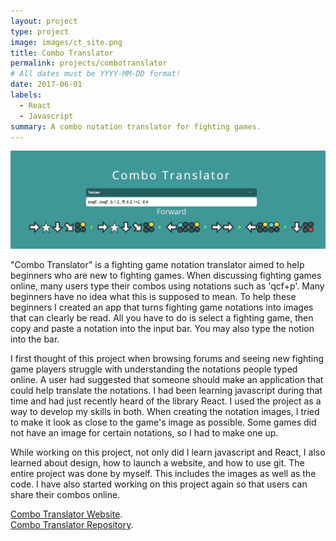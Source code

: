 ```yaml
---
layout: project
type: project
image: images/ct_site.png
title: Combo Translator
permalink: projects/combotranslator
# All dates must be YYYY-MM-DD format!
date: 2017-06-01
labels:
  - React
  - Javascript
summary: A combo notation translator for fighting games.
---
```


<div class="ui image">
  <img class="ui image" src="../images/ct_tekken.png">
</div>

"Combo Translator" is a fighting game notation translator aimed to help beginners who are new to fighting games.  When discussing fighting games online, many users type their combos using notations such as 'qcf+p'.  Many beginners have no idea what this is supposed to mean.  To help these beginners I created an app that turns fighting game notations into images that can clearly be read.  All you have to do is select a fighting game, then copy and paste a notation into the input bar.  You may also type the notion into the bar.

I first thought of this project when browsing forums and seeing new fighting game players struggle with understanding the notations people typed online.  A user had suggested that someone should make an application that could help translate the notations.  I had been learning javascript during that time and had just recently heard of the library React.  I used the project as a way to develop my skills in both.  When creating the notation images, I tried to make it look as close to the game's image as possible.  Some games did not have an image for certain notations, so I had to make one up.  

While working on this project, not only did I learn javascript and React, I also learned about design, how to launch a website, and how to use git.  The entire project was done by myself.  This includes the images as well as the code.  I have also started working on this project again so that users can share their combos online.  

[Combo Translator Website](http://www.combotranslator.com/).    
[Combo Translator Repository](https://github.com/dkihe/combo-translator).




